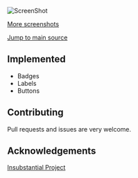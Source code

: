 ![ScreenShot](https://raw.github.com/danfickle/java-bootstrap-laf/gh-pages/buttons-screenshot.png)

[More screenshots](http://danfickle.github.io/java-bootstrap-laf/)

[Jump to main source](/src/main/java/com/github/danfickle/jbootstrap/jbootstraplplusf)

Implemented
-----------
+ Badges
+ Labels
+ Buttons

Contributing
------------
Pull requests and issues are very welcome.

Acknowledgements
----------------
[Insubstantial Project](https://github.com/Insubstantial/insubstantial)

